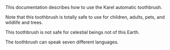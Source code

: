 
This documentation describes how to use the Karel automatic toothbrush.

Note that this toothbrush is totally safe to use for children, adults, pets, and wildlife and trees.

This toothbrush is not safe for celestial beings not of this Earth.

The toothbrush can speak seven different languages.